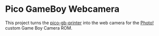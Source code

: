 # Pico GameBoy Webcamera

This project turns the [pico-gb-printer](https://github.com/untoxa/pico-gb-printer) into the web camera for the [Photo!](https://github.com/untoxa/gb-photo) custom Game Boy Camera ROM.